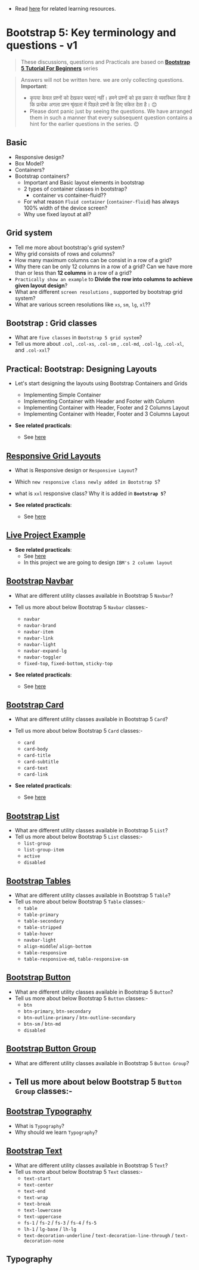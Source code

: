 - Read [here](./README.md) for related learning resources.

# Bootstrap 5: Key terminology and questions - v1

> These discussions, questions and Practicals are based on [**Bootstrap 5 Tutorial For Beginners**](https://www.youtube.com/playlist?list=PLp50dWW_m40WzAh2wY0a9iFYb0QlPzoxx) series

> Answers will not be written here. we are only collecting questions.
> **Important**:  
>    - कृपया केवल प्रश्नों को देखकर घबराएं नहीं। हमने प्रश्नों को इस प्रकार से व्यवस्थित किया है कि प्रत्येक अगला प्रश्न श्रृंखला में पिछले प्रश्नों के लिए संकेत देता है। 😊
>   - Please dont panic just by seeing the questions. We have arranged them in such a manner that every subsequent question contains a hint for the earlier questions in the series. 😊

## Basic
- Responsive design?
- Box Model?
- Containers?
- Bootstrap containers?
    - Important and Basic layout elements in bootstrap
    - 2 types of container classes in bootstrap?
        - container vs container-fluid??
    - For what reason `Fluid container` (`container-fluid`) has always 100% width of the device screen?
    - Why use fixed layout at all?

## Grid system
- Tell me more about bootstrap's grid system?
- Why grid consists of rows and columns?
- How many maximum columns can be consist in a row of a grid?
- Why there can be only 12 columns in a row of a grid? Can we have more than or less than **12 columns** in a row of a grid?
- `Practically show an example` to **Divide the row into columns to achieve given layout design**?
- What are different `screen resolutions` , supported by bootstrap grid system?
- What are various screen resolutions like `xs`, `sm`, `lg`, `xl`??


## Bootstrap : Grid classes
- What are `five classes` in `Bootstrap 5 grid system`?
- Tell us more about `.col`, `.col-xs`, `.col-sm` , `.col-md`, `.col-lg`, `.col-xl`, and `.col-xxl`?


## Practical: Bootstrap: Designing Layouts
- Let's start designing the layouts using Bootstrap Containers and Grids
  - Implementing Simple Container
  - Implementing Container with Header and Footer with Column
  - Implementing Container with Header, Footer and 2 Columns Layout
  - Implementing Container with Header, Footer and 3 Columns Layout

- **See related practicals**:
  - See [here](./Bootstrap-5-Tutorial-For-Beginners/lesson-0001-layout-design/001-starter-template.html)


## [Responsive Grid Layouts](https://www.youtube.com/watch?v=hWcFqtQI3qE&list=PLp50dWW_m40WzAh2wY0a9iFYb0QlPzoxx&index=5)
- What is Responsive design or `Responsive Layout`?
- Which `new responsive class newly added in Bootstrap 5`?
- what is `xxl` responsive class? Why it is added in **`Bootstrap 5`**?


- **See related practicals**:
  - See [here](./Bootstrap-5-Tutorial-For-Beginners/lesson-0002-responsive-layouts/)



## [Live Project Example](https://www.youtube.com/watch?v=uwL5ZA4Rfac&list=PLp50dWW_m40WzAh2wY0a9iFYb0QlPzoxx&index=6)


- **See related practicals**:
  - See [here](./Bootstrap-5-Tutorial-For-Beginners/lesson-0003-live-poroject-01-grid-and-layout-design/)
  - In this project we are going to design `IBM's 2 column layout`

## [Bootstrap Navbar](https://www.youtube.com/watch?v=nZZ06J1EUqM&list=PLp50dWW_m40WzAh2wY0a9iFYb0QlPzoxx&index=9)
- What are different utility classes available in Bootstrap 5 `Navbar`?
- Tell us more about below Bootstrap 5 `Navbar` classes:-
  - `navbar` 
  - `navbar-brand`
  - `navbar-item`
  - `navbar-link`
  - `navbar-light`
  - `navbar-expand-lg`
  - `navbar-toggler`
  - `fixed-top`, `fixed-bottom`, `sticky-top`

- **See related practicals**:
  - See [here](./Bootstrap-5-Tutorial-For-Beginners/html-approach/lessons/0006-navbars/)


## [Bootstrap Card](https://www.youtube.com/watch?v=5ImiW-MdRxo&list=PLp50dWW_m40WzAh2wY0a9iFYb0QlPzoxx&index=10)

- What are different utility classes available in Bootstrap 5 `Card`?
- Tell us more about below Bootstrap 5 `Card` classes:-
  - `card`
  - `card-body`
  - `card-title`
  - `card-subtitle`
  - `card-text`
  - `card-link`

- **See related practicals**:
  - See [here](./Bootstrap-5-Tutorial-For-Beginners/html-approach/lessons/0007-cards/)


## [Bootstrap List](https://www.youtube.com/watch?v=_ls9d8XRIM8&list=PLp50dWW_m40WzAh2wY0a9iFYb0QlPzoxx&index=11)
- What are different utility classes available in Bootstrap 5 `List`?
- Tell us more about below Bootstrap 5 `List` classes:-
  - `list-group`
  - `list-group-item`
  - `active`
  - `disabled`


## [Bootstrap Tables](https://www.youtube.com/watch?v=dzPkd7ieyDc&list=PLp50dWW_m40WzAh2wY0a9iFYb0QlPzoxx&index=12)
- What are different utility classes available in Bootstrap 5 `Table`?
- Tell us more about below Bootstrap 5 `Table` classes:-
  - `table`
  - `table-primary`
  - `table-secondary`
  - `table-stripped`
  - `table-hover`
  - `navbar-light`
  - `align-middle`/ `align-bottom`
  - `table-responsive`
  - `table-responsive-md`, `table-responsive-sm`

## [Bootstrap Button](https://www.youtube.com/watch?v=7KVVoEDQB2o&list=PLp50dWW_m40WzAh2wY0a9iFYb0QlPzoxx&index=13)
- What are different utility classes available in Bootstrap 5 `Button`?
- Tell us more about below Bootstrap 5 `Button` classes:-
  - `btn`
  - `btn-primary`, `btn-secondary`
  - `btn-outline-primary` / `btn-outline-secondary`
  - `btn-sm` / `btn-md`
  - `disabled`

## [Bootstrap Button Group](https://www.youtube.com/watch?v=O2e2AiR0GZg&list=PLp50dWW_m40WzAh2wY0a9iFYb0QlPzoxx&index=14)
- What are different utility classes available in Bootstrap 5 `Button Group`?
- Tell us more about below Bootstrap 5 `Button Group` classes:-
  - 


## [Bootstrap Typography](https://www.youtube.com/watch?v=WF1awwkxZM4&list=PLp50dWW_m40WzAh2wY0a9iFYb0QlPzoxx&index=29)
- What is `Typography`?
- Why should we learn `Typography`?



## [Bootstrap Text](https://www.youtube.com/watch?v=PuOc6Ut-Zyg&list=PLp50dWW_m40WzAh2wY0a9iFYb0QlPzoxx&index=42)
- What are different utility classes available in Bootstrap 5 `Text`?
- Tell us more about below Bootstrap 5 `Text` classes:-
  - `text-start`
  - `text-center`
  - `text-end`
  - `text-wrap`
  - `text-break`
  - `text-lowercase`
  - `text-uppercase`
  - `fs-1` / `fs-2` / `fs-3` / `fs-4` / `fs-5` 
  - `lh-1` / `lg-base` / `lh-lg`
  - `text-decoration-underline` / `text-decoration-line-through` / `text-decoration-none` 




## Typography